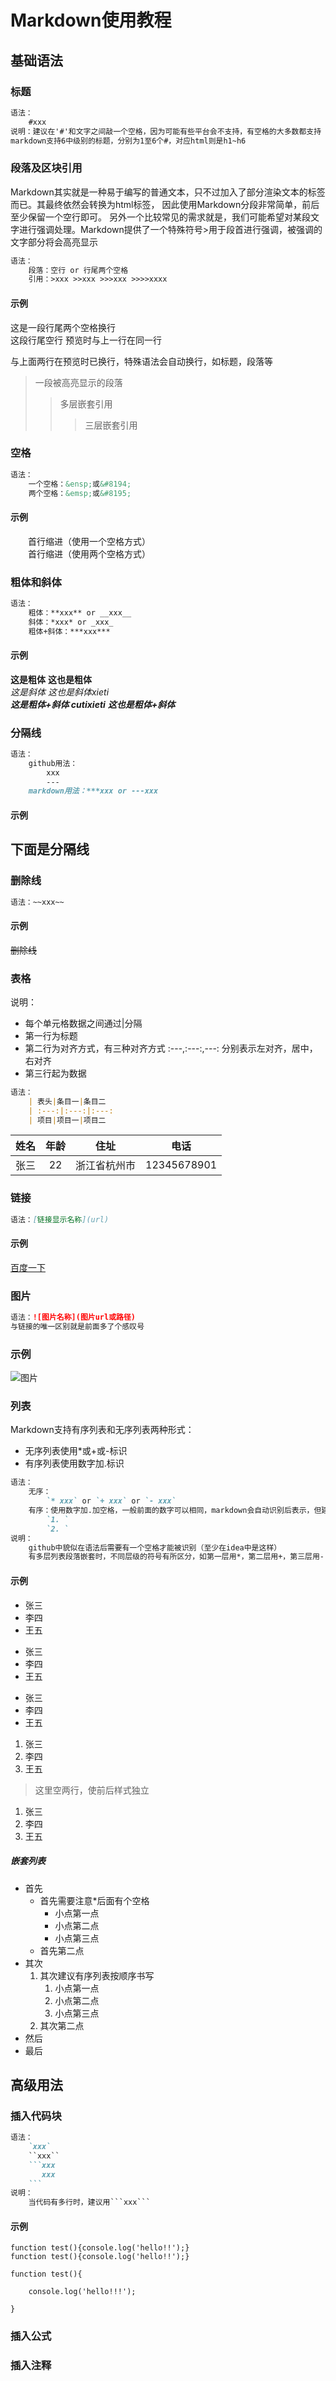 # Markdown使用教程
## 基础语法
### 标题  
```markdown
语法：
    #xxx
说明：建议在'#'和文字之间敲一个空格，因为可能有些平台会不支持，有空格的大多数都支持
markdown支持6中级别的标题，分别为1至6个#，对应html则是h1~h6
```
### 段落及区块引用
Markdown其实就是一种易于编写的普通文本，只不过加入了部分渲染文本的标签而已。其最终依然会转换为html标签，
因此使用Markdown分段非常简单，前后至少保留一个空行即可。
另外一个比较常见的需求就是，我们可能希望对某段文字进行强调处理。Markdown提供了一个特殊符号>用于段首进行强调，被强调的文字部分将会高亮显示
```markdown
语法：
    段落：空行 or 行尾两个空格
    引用：>xxx >>xxx >>>xxx >>>>xxxx

```
#### 示例
这是一段行尾两个空格换行  
这段行尾空行
预览时与上一行在同一行

与上面两行在预览时已换行，特殊语法会自动换行，如标题，段落等
> 一段被高亮显示的段落
>> 多层嵌套引用
>>> 三层嵌套引用

### 空格
```markdown
语法：
    一个空格：&ensp;或&#8194;
    两个空格：&emsp;或&#8195;
```
#### 示例
&ensp;&ensp;&ensp;&ensp;首行缩进（使用一个空格方式）  
&emsp;&emsp;首行缩进（使用两个空格方式）

### 粗体和斜体
```markdown
语法：
    粗体：**xxx** or __xxx__
    斜体：*xxx* or _xxx_
    粗体+斜体：***xxx***
```
#### 示例
**这是粗体** __这也是粗体__  
*这是斜体* _这也是斜体xieti_  
***这是粗体+斜体 cutixieti*** ___这也是粗体+斜体___
### 分隔线
```markdown
语法：
    github用法：
        xxx
        ---
    markdown用法：***xxx or ---xxx
```
#### 示例
下面是分隔线
---
### 删除线
```markdown
语法：~~xxx~~
```
#### 示例
~~删除线~~  
### 表格
说明：  
   * 每个单元格数据之间通过|分隔  
   * 第一行为标题  
   * 第二行为对齐方式，有三种对齐方式 :---,:---:,---: 分别表示左对齐，居中，右对齐  
   * 第三行起为数据  
```markdown
语法：
    | 表头|条目一|条目二
    | :---:|:---:|:---:
    | 项目|项目一|项目二
```
姓名 | 年龄 | 住址 | 电话 
:---: | :---: | :---: | :---: 
张三 | 22 | 浙江省杭州市 | 12345678901

### 链接
```markdown
语法：[链接显示名称](url)
```
#### 示例
[百度一下](https://www.baidu.com)
### 图片
```markdown
语法：![图片名称](图片url或路径)
与链接的唯一区别就是前面多了个感叹号
```
### 示例
![图片](./testpic.jpg)
### 列表
Markdown支持有序列表和无序列表两种形式：
   * 无序列表使用*或+或-标识
   * 有序列表使用数字加.标识
```markdown
语法：
    无序：
        `* xxx` or `+ xxx` or `- xxx`
    有序：使用数字加.加空格，一般前面的数字可以相同，markdown会自动识别后表示，但建议按顺序书写
        `1. `
        `2. `
说明：
    github中貌似在语法后需要有一个空格才能被识别（至少在idea中是这样）
    有多层列表段落嵌套时，不同层级的符号有所区分，如第一层用*，第二层用+，第三层用-
```
#### 示例

* 张三  
* 李四  
* 王五  

+ 张三
+ 李四
+ 王五

- 张三
- 李四
- 王五

1. 张三 
2. 李四
3. 王五  


>这里空两行，使前后样式独立
   1. 张三 
   1. 李四
   1. 王五  


##### 嵌套列表
* 首先
    + 首先需要注意*后面有个空格
        - 小点第一点
        - 小点第二点
        - 小点第三点
    + 首先第二点
* 其次
    1. 其次建议有序列表按顺序书写
        1. 小点第一点
        2. 小点第二点
        3. 小点第三点
    2. 其次第二点
* 然后
* 最后

## 高级用法
### 插入代码块
```markdown
语法： 
    `xxx`
    ``xxx``
    ```xxx
       xxx
    ```
说明：
    当代码有多行时，建议用```xxx```
```
#### 示例
`function test(){console.log('hello!!');}`  
``function test(){console.log('hello!!');}``
```
function test(){

    console.log('hello!!!');

}
```
### 插入公式
### 插入注释
